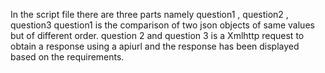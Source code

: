 In the script file there are three parts namely question1 , question2 , question3
question1 is the comparison of two json objects of same values but of different order.
question 2 and question 3 is a Xmlhttp request to obtain a response using a apiurl and the response has been displayed based on the requirements.